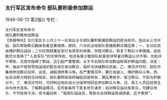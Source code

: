 ### 太行军区发布命令  部队要积极参加群运

1946-06-13
第2版()
专栏：

    太行军区发布命令
    部队要积极参加群运
    【本报特讯】太行军区于上月三十一日发出关于部队要积极援助群运的政治命令。指出从三月开始，部队帮助群众翻身有着显著成绩。原四、六分区边地部队曾援助群众镇压黑；一、五分区武装掩护群众运动；二分区西铁簧驻军打击顽军的奔袭，并慰问群众，恢复了群众斗争情绪，这些都充分发扬了“人民军队”的光荣传统，但还有极少数部队和某些领导者对群运认识不够，光批评不帮助，无意中阻碍了群运，应引起严重警惕。关于今后部队参加群运和保护群运问题，决定：甲、抽出干部领导民运组织配合地方发动群众，组织与扶植群众武装。乙、情况许可时，部队可集体参加群众反奸、诉苦、减租清债等斗争。在严重情况中，要打击敌人，掩护群众斗争。丙、在反动势力特别活动地区，部队要帮助政府捕捉武装特务，镇压黑枪手，保卫群众、干部与积极分子。丁、情况许可时，可将附近地区战士分组带领回去参加群众斗争。戊、政工人员应经常主动与地方连系，了解群运情况，在可能条件下答复地方请求；如对群众运动有意见，可建议地方，不可轻易干涉。命令最后称：“我部队指战员，帮助与支持群运有成绩者，应予表扬”。
